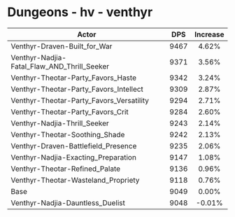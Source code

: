 # Dungeons - hv - venthyr
| Actor | DPS | Increase |
|---|:---:|:---:|
|Venthyr-Draven-Built_for_War|9467|4.62%|
|Venthyr-Nadjia-Fatal_Flaw_AND_Thrill_Seeker|9371|3.56%|
|Venthyr-Theotar-Party_Favors_Haste|9342|3.24%|
|Venthyr-Theotar-Party_Favors_Intellect|9309|2.87%|
|Venthyr-Theotar-Party_Favors_Versatility|9294|2.71%|
|Venthyr-Theotar-Party_Favors_Crit|9284|2.60%|
|Venthyr-Nadjia-Thrill_Seeker|9243|2.14%|
|Venthyr-Theotar-Soothing_Shade|9242|2.13%|
|Venthyr-Draven-Battlefield_Presence|9235|2.06%|
|Venthyr-Nadjia-Exacting_Preparation|9147|1.08%|
|Venthyr-Theotar-Refined_Palate|9136|0.96%|
|Venthyr-Theotar-Wasteland_Propriety|9118|0.76%|
|Base|9049|0.00%|
|Venthyr-Nadjia-Dauntless_Duelist|9048|-0.01%|
